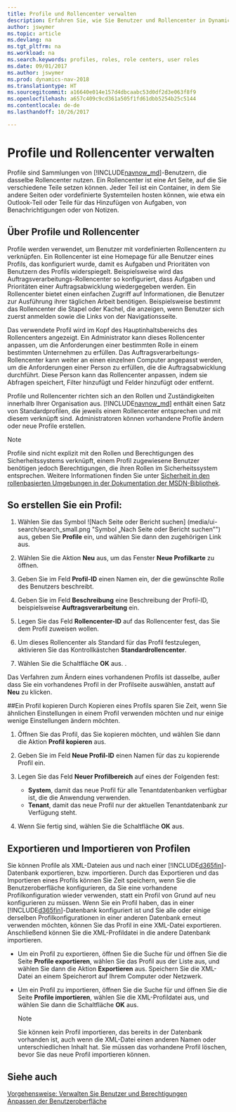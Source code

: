 ```yaml
---
title: Profile und Rollencenter verwalten
description: Erfahren Sie, wie Sie Benutzer und Rollencenter in Dynamics NAV verwalten.
author: jswymer
ms.topic: article
ms.devlang: na
ms.tgt_pltfrm: na
ms.workload: na
ms.search.keywords: profiles, roles, role centers, user roles
ms.date: 09/01/2017
ms.author: jswymer
ms.prod: dynamics-nav-2018
ms.translationtype: HT
ms.sourcegitcommit: a16640e014e157d4dbcaabc53d0df2d3e063f8f9
ms.openlocfilehash: a657c409c9cd361a505f1fd61dbb5254b25c5144
ms.contentlocale: de-de
ms.lasthandoff: 10/26/2017

---
```

# <a name="managing-profiles-and-role-centers"></a>Profile und Rollencenter verwalten
Profile sind Sammlungen von [!INCLUDE[navnow_md](includes/navnow_md.md)]-Benutzern, die dasselbe Rollencenter nutzen. Ein Rollencenter ist eine Art Seite, auf die Sie verschiedene Teile setzen können. Jeder Teil ist ein Container, in dem Sie andere Seiten oder vordefinierte Systemteilen hosten können, wie etwa ein Outlook-Teil oder Teile für das Hinzufügen von Aufgaben, von Benachrichtigungen oder von Notizen.  

## <a name="about-profiles-and-role-centers"></a>Über Profile und Rollencenter
Profile werden verwendet, um Benutzer mit vordefinierten Rollencentern zu verknüpfen. Ein Rollencenter ist eine Homepage für alle Benutzer eines Profils, das konfiguriert wurde, damit es Aufgaben und Prioritäten von Benutzern des Profils widerspiegelt. Beispielsweise wird das Auftragsverarbeitungs-Rollencenter so konfiguriert, dass Aufgaben und Prioritäten einer Auftragsabwicklung wiedergegeben werden. Ein Rollencenter bietet einen einfachen Zugriff auf Informationen, die Benutzer zur Ausführung ihrer täglichen Arbeit benötigen. Beispielsweise bestimmt das Rollencenter die Stapel oder Kachel, die anzeigen, wenn Benutzer sich zuerst anmelden sowie die Links von der Navigationsseite.

Das verwendete Profil wird im Kopf des Hauptinhaltsbereichs des Rollencenters angezeigt. Ein Administrator kann dieses Rollencenter anpassen, um die Anforderungen einer bestimmten Rolle in einem bestimmten Unternehmen zu erfüllen. Das Auftragsverarbeitungs-Rollencenter kann weiter an einen einzelnen Computer angepasst werden, um die Anforderungen einer Person zu erfüllen, die die Auftragsabwicklung durchführt. Diese Person kann das Rollencenter anpassen, indem sie Abfragen speichert, Filter hinzufügt und Felder hinzufügt oder entfernt.

Profile und Rollencenter richten sich an den Rollen und Zuständigkeiten innerhalb Ihrer Organisation aus. [!INCLUDE[navnow_md](includes/navnow_md.md)] enthält einen Satz von Standardprofilen, die jeweils einem Rollencenter entsprechen und mit diesem verknüpft sind. Administratoren können vorhandene Profile ändern oder neue Profile erstellen.  

> [!NOTE]  
>  Profile sind nicht explizit mit den Rollen und Berechtigungen des Sicherheitssystems verknüpft, einem Profil zugewiesene Benutzer benötigen jedoch Berechtigungen, die ihren Rollen im Sicherheitssystem entsprechen. Weitere Informationen finden Sie unter [Sicherheit in den rollenbasierten Umgebungen in der Dokumentation der MSDN-Bibliothek](http://go.microsoft.com/fwlink?LinkId=147633).

## <a name="to-create-a-profile"></a>So erstellen Sie ein Profil:
1.  Wählen Sie das Symbol ![Nach Seite oder Bericht suchen] (media/ui-search/search_small.png "Symbol „Nach Seite oder Bericht suchen”") aus, geben Sie **Profile** ein, und wählen Sie dann den zugehörigen Link aus.  

2.  Wählen Sie die Aktion **Neu** aus, um das Fenster **Neue Profilkarte** zu öffnen.  

3.  Geben Sie im Feld **Profil-ID** einen Namen ein, der die gewünschte Rolle des Benutzers beschreibt.  

4.  Geben Sie im Feld **Beschreibung** eine Beschreibung der Profil-ID, beispielsweise **Auftragsverarbeitung** ein.  

5.  Legen Sie das Feld **Rollencenter-ID** auf das Rollencenter fest, das Sie dem Profil zuweisen wollen.  

6.  Um dieses Rollencenter als Standard für das Profil festzulegen, aktivieren Sie das Kontrollkästchen **Standardrollencenter**.  

7.  Wählen Sie die Schaltfläche **OK** aus. .  

Das Verfahren zum Ändern eines vorhandenen Profils ist dasselbe, außer dass Sie ein vorhandenes Profil in der Profilseite auswählen, anstatt auf **Neu** zu klicken.  


##<a name="copying-a-profile"></a>Ein Profil kopieren
Durch Kopieren eines Profils sparen Sie Zeit, wenn Sie ähnlichen Einstellungen in einem Profil verwenden möchten und nur einige wenige Einstellungen ändern möchten.

1.  Öffnen Sie das Profil, das Sie kopieren möchten, und wählen Sie dann die Aktion **Profil kopieren** aus.

2.  Geben Sie im Feld **Neue Profil-ID** einen Namen für das zu kopierende Profil ein.

3.  Legen Sie das Feld **Neuer Profilbereich** auf eines der Folgenden fest:

    - **System**, damit das neue Profil für alle Tenantdatenbanken verfügbar ist, die die Anwendung verwenden.
    - **Tenant**, damit das neue Profil nur der aktuellen Tenantdatenbank zur Verfügung steht.
4. Wenn Sie fertig sind, wählen Sie die Schaltfläche **OK** aus.

## <a name="ExportImportProfile"></a>Exportieren und Importieren von Profilen

Sie können Profile als XML-Dateien aus und nach einer [!INCLUDE[d365fin](includes/d365fin_md.md)]-Datenbank exportieren, bzw. importieren. Durch das Exportieren und das Importieren eines Profils können Sie Zeit speichern, wenn Sie die Benutzeroberfläche konfigurieren, da Sie eine vorhandene Profilkonfiguration wieder verwenden, statt ein Profil von Grund auf neu konfigurieren zu müssen. Wenn Sie ein Profil haben, das in einer [!INCLUDE[d365fin](includes/d365fin_md.md)]-Datenbank konfiguriert ist und Sie alle oder einige derselben Profilkonfigurationen in einer anderen Datenbank erneut verwenden möchten, können Sie das Profil in eine XML-Datei exportieren. Anschließend können Sie die XML-Profildatei in die andere Datenbank importieren.

-   Um ein Profil zu exportieren, öffnen Sie die Suche für und öffnen Sie die Seite **Profile exportieren**, wählen Sie das Profil aus der Liste aus, und wählen Sie dann die Aktion **Exportieren** aus. Speichern Sie die XML-Datei an einem Speicherort auf Ihrem Computer oder Netzwerk.

-   Um ein Profil zu importieren, öffnen Sie die Suche für und öffnen Sie die Seite **Profile importieren**, wählen Sie die XML-Profildatei aus, und wählen Sie dann die Schaltfläche **OK** aus.

    > [!NOTE]  
    >  Sie können kein Profil importieren, das bereits in der Datenbank vorhanden ist, auch wenn die XML-Datei einen anderen Namen oder unterschiedlichen Inhalt hat. Sie müssen das vorhandene Profil löschen, bevor Sie das neue Profil importieren können.



## <a name="see-also"></a>Siehe auch  
[Vorgehensweise: Verwalten Sie Benutzer und Berechtigungen](ui-how-users-permissions.md)  
[Anpassen der Benutzeroberfläche](ui-customizing-overview.md)   
<!--[Security Overview](../Security%20Overview.md)-->

